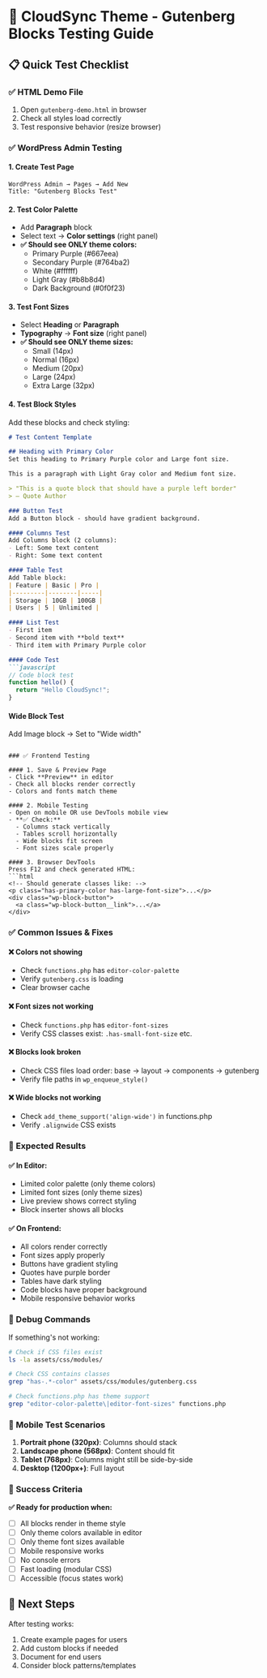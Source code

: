 # 🎨 CloudSync Theme - Gutenberg Blocks Testing Guide

## 📋 Quick Test Checklist

### ✅ HTML Demo File
1. Open `gutenberg-demo.html` in browser
2. Check all styles load correctly
3. Test responsive behavior (resize browser)

### ✅ WordPress Admin Testing

#### 1. Create Test Page
```
WordPress Admin → Pages → Add New
Title: "Gutenberg Blocks Test"
```

#### 2. Test Color Palette
- Add **Paragraph** block
- Select text → **Color settings** (right panel)
- **✅ Should see ONLY theme colors:**
  - Primary Purple (#667eea)
  - Secondary Purple (#764ba2) 
  - White (#ffffff)
  - Light Gray (#b8b8d4)
  - Dark Background (#0f0f23)

#### 3. Test Font Sizes
- Select **Heading** or **Paragraph**
- **Typography** → **Font size** (right panel)
- **✅ Should see ONLY theme sizes:**
  - Small (14px)
  - Normal (16px)
  - Medium (20px)
  - Large (24px)
  - Extra Large (32px)

#### 4. Test Block Styles
Add these blocks and check styling:

```markdown
# Test Content Template

## Heading with Primary Color
Set this heading to Primary Purple color and Large font size.

This is a paragraph with Light Gray color and Medium font size.

> "This is a quote block that should have a purple left border"
> — Quote Author

### Button Test
Add a Button block - should have gradient background.

#### Columns Test
Add Columns block (2 columns):
- Left: Some text content
- Right: Some text content

#### Table Test
Add Table block:
| Feature | Basic | Pro |
|---------|--------|-----|
| Storage | 10GB | 100GB |
| Users | 5 | Unlimited |

#### List Test
- First item
- Second item with **bold text**
- Third item with Primary Purple color

#### Code Test
```javascript
// Code block test
function hello() {
  return "Hello CloudSync!";
}
```

#### Wide Block Test
Add Image block → Set to "Wide width"
```

### ✅ Frontend Testing

#### 1. Save & Preview Page
- Click **Preview** in editor
- Check all blocks render correctly
- Colors and fonts match theme

#### 2. Mobile Testing
- Open on mobile OR use DevTools mobile view
- **✅ Check:**
  - Columns stack vertically
  - Tables scroll horizontally
  - Wide blocks fit screen
  - Font sizes scale properly

#### 3. Browser DevTools
Press F12 and check generated HTML:
```html
<!-- Should generate classes like: -->
<p class="has-primary-color has-large-font-size">...</p>
<div class="wp-block-button">
  <a class="wp-block-button__link">...</a>
</div>
```

### ✅ Common Issues & Fixes

#### ❌ Colors not showing
- Check `functions.php` has `editor-color-palette`
- Verify `gutenberg.css` is loading
- Clear browser cache

#### ❌ Font sizes not working
- Check `functions.php` has `editor-font-sizes`
- Verify CSS classes exist: `.has-small-font-size` etc.

#### ❌ Blocks look broken
- Check CSS files load order: base → layout → components → gutenberg
- Verify file paths in `wp_enqueue_style()`

#### ❌ Wide blocks not working
- Check `add_theme_support('align-wide')` in functions.php
- Verify `.alignwide` CSS exists

### 🎯 Expected Results

#### ✅ In Editor:
- Limited color palette (only theme colors)
- Limited font sizes (only theme sizes)
- Live preview shows correct styling
- Block inserter shows all blocks

#### ✅ On Frontend:
- All colors render correctly
- Font sizes apply properly
- Buttons have gradient styling
- Quotes have purple border
- Tables have dark styling
- Code blocks have proper background
- Mobile responsive behavior works

### 🐛 Debug Commands

If something's not working:

```bash
# Check if CSS files exist
ls -la assets/css/modules/

# Check CSS contains classes
grep "has-.*-color" assets/css/modules/gutenberg.css

# Check functions.php has theme support
grep "editor-color-palette\|editor-font-sizes" functions.php
```

### 📱 Mobile Test Scenarios

1. **Portrait phone (320px)**: Columns should stack
2. **Landscape phone (568px)**: Content should fit
3. **Tablet (768px)**: Columns might still be side-by-side
4. **Desktop (1200px+)**: Full layout

### 🎉 Success Criteria

**✅ Ready for production when:**
- [ ] All blocks render in theme style
- [ ] Only theme colors available in editor
- [ ] Only theme font sizes available
- [ ] Mobile responsive works
- [ ] No console errors
- [ ] Fast loading (modular CSS)
- [ ] Accessible (focus states work)

## 🚀 Next Steps

After testing works:
1. Create example pages for users
2. Add custom blocks if needed
3. Document for end users
4. Consider block patterns/templates